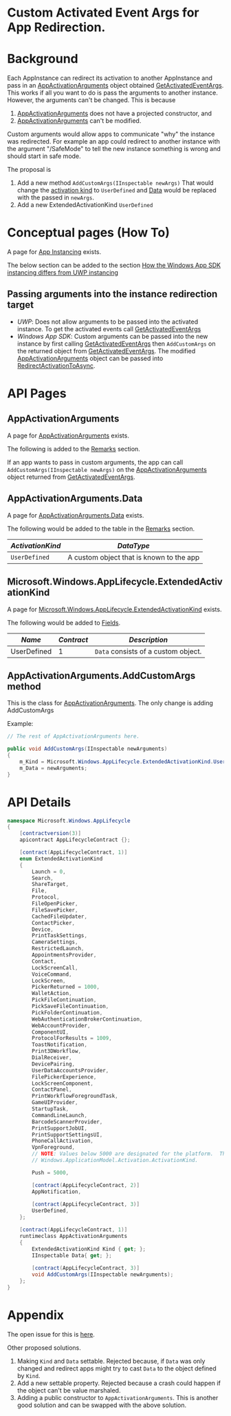 Custom Activated Event Args for App Redirection.
===

# Background

Each AppInstance can redirect its activation to another AppInstance and pass in an [AppActivationArguments](https://docs.microsoft.com/windows/windows-app-sdk/api/winrt/microsoft.windows.applifecycle.appactivationarguments)
object obtained [GetActivatedEventArgs](https://docs.microsoft.com/windows/windows-app-sdk/api/winrt/microsoft.windows.applifecycle.appinstance.getactivatedeventargs).  This works if all you want to do is pass the arguments to
another instance.  However, the arguments can't be changed.  This is because

  1. [AppActivationArguments](https://docs.microsoft.com/windows/windows-app-sdk/api/winrt/microsoft.windows.applifecycle.appactivationarguments) does not have a projected constructor, and
  2. [AppActivationArguments](https://docs.microsoft.com/windows/windows-app-sdk/api/winrt/microsoft.windows.applifecycle.appactivationarguments) can't be modified.

Custom arguments would allow apps to communicate "why" the instance was redirected.  For example
an app could redirect to another instance with the argument "/SafeMode" to tell the new instance
something is wrong and should start in safe mode.

The proposal is
  1. Add a new method `AddCustomArgs(IInspectable newArgs)` That would change the [activation kind](https://docs.microsoft.com/windows/windows-app-sdk/api/winrt/microsoft.windows.applifecycle.appactivationarguments.kind#microsoft-windows-applifecycle-appactivationarguments-kind) to
  `UserDefined` and [Data](https://docs.microsoft.com/windows/windows-app-sdk/api/winrt/microsoft.windows.applifecycle.appactivationarguments.data#microsoft-windows-applifecycle-appactivationarguments-data) would be replaced with the passed in `newArgs`.
  2. Add a new ExtendedActivationKind `UserDefined`
  

# Conceptual pages (How To)
A page for [App Instancing](https://docs.microsoft.com/windows/apps/windows-app-sdk/applifecycle/applifecycle-instancing) exists.

The below section can be added to the section [How the Windows App SDK instancing differs from UWP instancing](https://docs.microsoft.com/windows/apps/windows-app-sdk/applifecycle/applifecycle-instancing#how-the-windows-app-sdk-instancing-differs-from-uwp-instancing)

## Passing arguments into the instance redirection target

 * _UWP_: Does not allow arguments to be passed into the activated instance.  To get the activated
    events call [GetActivatedEventArgs](https://docs.microsoft.com/uwp/api/windows.applicationmodel.appinstance.getactivatedeventargs) 
 * _Windows App SDK_: Custom arguments can be passed into the new instance by first calling [GetActivatedEventArgs](https://docs.microsoft.com/windows/windows-app-sdk/api/winrt/microsoft.windows.applifecycle.appinstance.getactivatedeventargs#microsoft-windows-applifecycle-appinstance-getactivatedeventargs)
   then `AddCustomArgs` on the returned object from [GetActivatedEventArgs](https://docs.microsoft.com/windows/windows-app-sdk/api/winrt/microsoft.windows.applifecycle.appinstance.getactivatedeventargs#microsoft-windows-applifecycle-appinstance-getactivatedeventargs).
   The modified [AppActivationArguments](https://docs.microsoft.com/windows/windows-app-sdk/api/winrt/microsoft.windows.applifecycle.appactivationarguments) object can be passed into [RedirectActivationToAsync](https://docs.microsoft.com/windows/windows-app-sdk/api/winrt/microsoft.windows.applifecycle.appinstance.redirectactivationtoasync#microsoft-windows-applifecycle-appinstance-redirectactivationtoasync(microsoft-windows-applifecycle-appactivationarguments)).

# API Pages

## AppActivationArguments

A page for [AppActivationArguments](https://docs.microsoft.com/windows/windows-app-sdk/api/winrt/microsoft.windows.applifecycle.appactivationarguments) exists.

The following is added to the [Remarks](https://docs.microsoft.com/windows/windows-app-sdk/api/winrt/microsoft.windows.applifecycle.appactivationarguments#remarks) section.

If an app wants to pass in custom arguments, the app can call `AddCustomArgs(IInspectable newArgs)` on the [AppActivationArguments](https://docs.microsoft.com/windows/windows-app-sdk/api/winrt/microsoft.windows.applifecycle.appactivationarguments)
object returned from [GetActivatedEventArgs](https://docs.microsoft.com/windows/windows-app-sdk/api/winrt/microsoft.windows.applifecycle.appinstance.getactivatedeventargs).

## AppActivationArguments.Data

A page for [AppActivationArguments.Data](https://docs.microsoft.com/windows/windows-app-sdk/api/winrt/microsoft.windows.applifecycle.appactivationarguments.data#microsoft-windows-applifecycle-appactivationarguments-data) exists.

The following would be added to the table in the [Remarks](https://docs.microsoft.com/windows/windows-app-sdk/api/winrt/microsoft.windows.applifecycle.appactivationarguments.data#remarks) section.

|_ActivationKind_|_DataType_                             |
|----------------|---------------------------------------|
| `UserDefined`  |A custom object that is known to the app|

## Microsoft.Windows.AppLifecycle.ExtendedActivationKind

A page for [Microsoft.Windows.AppLifecycle.ExtendedActivationKind](https://docs.microsoft.com/windows/windows-app-sdk/api/winrt/microsoft.windows.applifecycle.extendedactivationkind) exists.

The following would be added to [Fields](https://docs.microsoft.com/windows/windows-app-sdk/api/winrt/microsoft.windows.applifecycle.extendedactivationkind).

|_Name_|_Contract_|_Description_                       |
|------|----------|------------------------------------|
|UserDefined| 1   | `Data` consists of a custom object.|


## AppActivationArguments.AddCustomArgs method

This is the class for [AppActivationArguments](https://docs.microsoft.com/windows/windows-app-sdk/api/winrt/microsoft.windows.applifecycle.appactivationarguments).  The only change is adding AddCustomArgs

Example:

```c#
// The rest of AppActivationArguments here.

public void AddCustomArgs(IInspectable newArguments) 
{
	m_Kind = Microsoft.Windows.AppLifecycle.ExtendedActivationKind.UserDefined;
	m_Data = newArguments;
}
```

# API Details

```c# (but really MIDL3)
namespace Microsoft.Windows.AppLifecycle
{
    [contractversion(3)]
    apicontract AppLifecycleContract {};

    [contract(AppLifecycleContract, 1)]
    enum ExtendedActivationKind
    {
        Launch = 0,
        Search,
        ShareTarget,
        File,
        Protocol,
        FileOpenPicker,
        FileSavePicker,
        CachedFileUpdater,
        ContactPicker,
        Device,
        PrintTaskSettings,
        CameraSettings,
        RestrictedLaunch,
        AppointmentsProvider,
        Contact,
        LockScreenCall,
        VoiceCommand,
        LockScreen,
        PickerReturned = 1000,
        WalletAction,
        PickFileContinuation,
        PickSaveFileContinuation,
        PickFolderContinuation,
        WebAuthenticationBrokerContinuation,
        WebAccountProvider,
        ComponentUI,
        ProtocolForResults = 1009,
        ToastNotification,
        Print3DWorkflow,
        DialReceiver,
        DevicePairing,
        UserDataAccountsProvider,
        FilePickerExperience,
        LockScreenComponent,
        ContactPanel,
        PrintWorkflowForegroundTask,
        GameUIProvider,
        StartupTask,
        CommandLineLaunch,
        BarcodeScannerProvider,
        PrintSupportJobUI,
        PrintSupportSettingsUI,
        PhoneCallActivation,
        VpnForeground,
        // NOTE: Values below 5000 are designated for the platform.  The above list is kept in sync with
        // Windows.ApplicationModel.Activation.ActivationKind.

        Push = 5000,

        [contract(AppLifecycleContract, 2)]
        AppNotification,
		
        [contract(AppLifecycleContract, 3)]
        UserDefined,
    };

    [contract(AppLifecycleContract, 1)]
    runtimeclass AppActivationArguments
    {
        ExtendedActivationKind Kind { get; };
        IInspectable Data{ get; };
		
        [contract(AppLifecycleContract, 3)]
        void AddCustomArgs(IInspectable newArguments);
    };
}
```

# Appendix

The open issue for this is [here](https://github.com/microsoft/WindowsAppSDK/discussions/2568).

Other proposed solutions.
1. Making `Kind` and `Data` settable. Rejected because, if `Data` was only changed and redirect apps might try to cast `Data` to the object defined by `Kind`.
2. Add a new settable property. Rejected because a crash could happen if the object can't be value marshaled.
3. Adding a public constructor to `AppActivationArguments`.  This is another good solution and can be swapped with the above solution.

